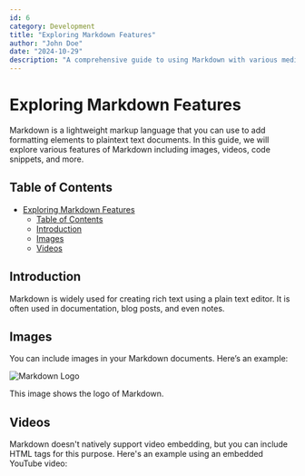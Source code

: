 ```yaml
---
id: 6
category: Development
title: "Exploring Markdown Features"
author: "John Doe"
date: "2024-10-29"
description: "A comprehensive guide to using Markdown with various media types."
---
```


# Exploring Markdown Features

Markdown is a lightweight markup language that you can use to add formatting elements to plaintext text documents. In this guide, we will explore various features of Markdown including images, videos, code snippets, and more.

## Table of Contents

- [Exploring Markdown Features](#exploring-markdown-features)
  - [Table of Contents](#table-of-contents)
  - [Introduction](#introduction)
  - [Images](#images)
  - [Videos](#videos)

## Introduction

Markdown is widely used for creating rich text using a plain text editor. It is often used in documentation, blog posts, and even notes.

## Images

You can include images in your Markdown documents. Here’s an example:

![Markdown Logo](https://markdown-here.com/img/icon256.png)

This image shows the logo of Markdown.

## Videos

Markdown doesn't natively support video embedding, but you can include HTML tags for this purpose. Here's an example using an embedded YouTube video:

<iframe width="560" height="315" src="https://www.youtube.com/watch?v=gT1v33oA1gI&t=924s" title="YouTube video" frameborder="0" allow="accelerometer; autoplay; clipboard-write; encrypted